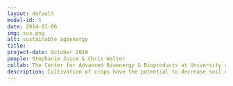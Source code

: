 ```yaml
---
layout: default
modal-id: 1
date: 2014-01-06
img: sus.png
alt: sustainable agoenergy
title: 
project-date: October 2019
people: Stephanie Juice & Chris Walter
collab: The Center for Advanced Bioenergy & Bioproducts at University of Illinois
description: Cultivation of crops have the potential to decrease soil carbon storage. And bioenergy crops are no different. Our projects uses coupled plant and microbial models to project how growing crops for biofuels impacts soil carbon, and whether the carbon benefit of biofuel burning will be offset by its agricultural impact.
---
```



